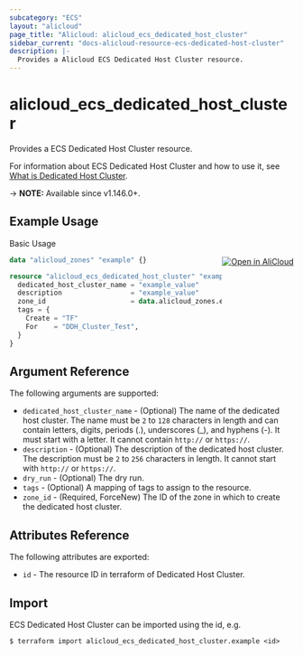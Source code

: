 ```yaml
---
subcategory: "ECS"
layout: "alicloud"
page_title: "Alicloud: alicloud_ecs_dedicated_host_cluster"
sidebar_current: "docs-alicloud-resource-ecs-dedicated-host-cluster"
description: |-
  Provides a Alicloud ECS Dedicated Host Cluster resource.
---
```


# alicloud_ecs_dedicated_host_cluster

Provides a ECS Dedicated Host Cluster resource.

For information about ECS Dedicated Host Cluster and how to use it, see [What is Dedicated Host Cluster](https://www.alibabacloud.com/help/en/doc-detail/184667.html).

-> **NOTE:** Available since v1.146.0+.

## Example Usage
<div class="oics-button" style="float: right;margin: 0 0 -40px 0;">
  <a href="https://api.aliyun.com/api-tools/terraform?resource=alicloud_ecs_dedicated_host_cluster&exampleId=443e4b24-10e5-c4c3-39b7-cc63ac077e8c027af55b&activeTab=example&spm=docs.r.ecs_dedicated_host_cluster.0.443e4b2410" target="_blank">
    <img alt="Open in AliCloud" src="https://img.alicdn.com/imgextra/i1/O1CN01hjjqXv1uYUlY56FyX_!!6000000006049-55-tps-254-36.svg" style="max-height: 44px; margin: 32px auto; max-width: 100%;">
  </a>
</div>

Basic Usage

```terraform
data "alicloud_zones" "example" {}

resource "alicloud_ecs_dedicated_host_cluster" "example" {
  dedicated_host_cluster_name = "example_value"
  description                 = "example_value"
  zone_id                     = data.alicloud_zones.example.zones.0.id
  tags = {
    Create = "TF"
    For    = "DDH_Cluster_Test",
  }
}
```

## Argument Reference

The following arguments are supported:

* `dedicated_host_cluster_name` - (Optional) The name of the dedicated host cluster. The name must be `2` to `128` characters in length and can contain letters, digits, periods (.), underscores (_), and hyphens (-). It must start with a letter. It cannot contain `http://` or `https://`.
* `description` - (Optional) The description of the dedicated host cluster. The description must be `2` to `256` characters in length. It cannot start with `http://` or `https://`.
* `dry_run` - (Optional) The dry run.
* `tags` - (Optional) A mapping of tags to assign to the resource.
* `zone_id` - (Required, ForceNew) The ID of the zone in which to create the dedicated host cluster.

## Attributes Reference

The following attributes are exported:

* `id` - The resource ID in terraform of Dedicated Host Cluster.

## Import

ECS Dedicated Host Cluster can be imported using the id, e.g.

```shell
$ terraform import alicloud_ecs_dedicated_host_cluster.example <id>
```